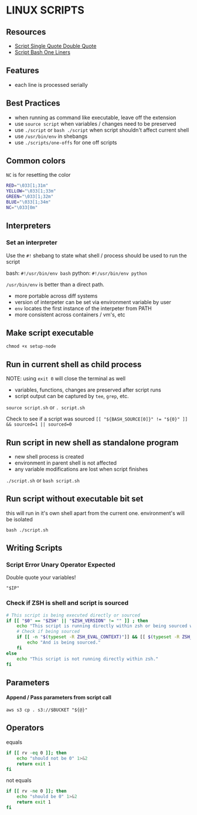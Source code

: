# LINUX SCRIPTS

## Resources

- [Script Single Quote Double Quote](http://mywiki.wooledge.org/Quotes)
- [Script Bash One Liners](https://github.com/onceupon/Bash-Oneliner)

## Features
- each line is processed serially

## Best Practices
- when running as command like executable, leave off the extension
- use `source script` when variables / changes need to be preserved
- use `./script` or `bash ./script` when script shouldn't affect current shell
- use `/usr/bin/env` in shebangs
- use `./scripts/one-offs` for one off scripts

## Common colors
`NC` is for resetting the color
```bash
RED="\033[1;31m"
YELLOW="\033[1;33m"
GREEN="\033[1;32m"
BLUE="\033[1;34m"
NC="\033[0m"
```

## Interpreters

### Set an interpreter
Use the `#!` shebang to state what shell / process should be used to run the script

bash: `#!/usr/bin/env bash`
python: `#!/usr/bin/env python`

`/usr/bin/env` is better than a direct path.
- more portable across diff systems
- version of interpeter can be set via environment variable by user
- `env` locates the first instance of the interpeter from PATH
- more consistent across containers / vm's, etc

## Make script executable
`chmod +x setup-node`

## Run in current shell as child process
NOTE: using `exit 0` will close the terminal as well
- variables, functions, changes are preserved after script runs
- script output can be captured by `tee`, `grep`, etc.

`source script.sh` or `. script.sh`

Check to see if a script was sourced `[[ "${BASH_SOURCE[0]}" != "${0}" ]] && sourced=1 || sourced=0`

## Run script in new shell as standalone program
- new shell process is created
- environment in parent shell is not affected
- any variable modifications are lost when script finishes

`./script.sh` or `bash script.sh`


## Run script without executable bit set
this will run in it's own shell apart from the current one.
environment's will be isolated

`bash ./script.sh`

## Writing Scripts

### Script Error Unary Operator Expected

Double quote your variables!

`"$IP"`

### Check if ZSH is shell and script is sourced
```sh
# This script is being executed directly or sourced
if [[ "$0" == "$ZSH" || "$ZSH_VERSION" != "" ]] ; then
    echo "This script is running directly within zsh or being sourced within zsh."
    # Check if being sourced
    if [[ -n "$(typeset -R ZSH_EVAL_CONTEXT)"]] && [[ $(typeset -R ZSH_EVAL_CONTEXT) == *file* ]]; then
        echo "And is being sourced."
    fi
else
    echo "This script is not running directly within zsh."
fi
```

## Parameters

#### Append / Pass parameters from script call

`aws s3 cp . s3://$BUCKET "${@}"`

## Operators

equals

```bash
if [[ rv -eq 0 ]]; then
    echo "should not be 0" 1>&2
    return exit 1
fi
```

not equals

```bash
if [[ rv -ne 0 ]]; then
    echo "should be 0" 1>&2
    return exit 1
fi
```
